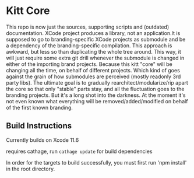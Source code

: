 # Kitt Core

This repo is now just the sources, supporting scripts and (outdated) documentation. XCode project produces a library, not an application.It is supposed to go to branding-specific XCode projects as submodule and be a dependency of the branding-specific compilation. This approach is awkward, but less so than duplicating the whole tree around. This way, it will just require some extra git drill whenever the submodule is changed in either of the importing brand projects. Because this kitt "core" will be changing all the time, on behalf of different projects. Which kind of goes against the grain of how submodules are perceived (mostly readonly 3rd party libs). The ultimate goal is to gradually rearchitect/modularize/rip apart the core so that only "stable" parts stay, and all the fluctuation goes to the branding projects. But it's a long shot into the darkness. At the moment it's not even known what everything will be removed/added/modified on behalf of the first known branding.

## Build Instructions
Currently builds on Xcode 11.6

requires cathage, run `cathage update` for build dependencies

In order for the targets to build successfully, you must first run 'npm install' in the root directory.

